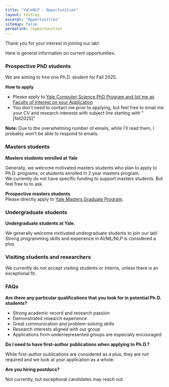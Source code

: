 ```yaml
---
title: "YaleNLP - Opportunities"
layout: textlay
excerpt: "Opportunities"
sitemap: false
permalink: /opportunities
---
```


Thank you for your interest in joining our lab!

Here is general information on current opportunities.

<h3> Prospective PhD students </h3>
We are aiming to hire one Ph.D. student for Fall 2025.

**How to apply**

- Please apply to <a href="http://yale.edu/graduateschool/admissions/" target="_blank">Yale Computer Science PhD Program and list me as Faculty of Interest on your Application</a>
- You don't need to contact me prior to applying, but feel free to email me your CV and research interests with subject line starting with "[fall2025]"

**Note:** Due to the overwhelming number of emails, while I'll read them, I probably won't be able to respond to emails.


<h3> Masters students </h3>

**Masters students enrolled at Yale**  

Generally, we welcome motivated masters students who plan to apply to Ph.D. programs, or students enrolled in 2 year masters program.  
We currently do not have specific funding to support masters students. But feel free to to ask.

**Prospective masters students**  
Please directly apply to  <a href="https://cpsc.yale.edu/academics/graduate-program/master-science" target="_blank"> Yale Masters Graduate Program</a>.


<h3> Undergraduate students </h3>

**Undergraduate students at Yale.**  

We generally welcome motivated undergraduate students to join our lab!  
Strong programming skills and experience in AI/ML/NLP is considered a plus.

<h3> Visiting students and researchers </h3>

We currently do not accept visiting students or interns, unless there is an exceptional fit. 


<h3> FAQs </h3>

**Are there any particular qualifications that you look for in potential Ph.D. students?**

- Strong academic record and research passion
- Demonstrated research experience
- Great communication and problem-solving skills
- Research interests aligned with our group
- Applications from underrepresented groups are especially encouraged

**Do I need to have first-author publications when applying to Ph.D.?** 

While first-author publications are considered as a plus, they are not required and we look at your application as a whole.  

**Are you hiring postdocs?**

Not currently, but exceptional candidates may reach out.
<figure>
<!-- <img src="{{ site.url }}{{ site.baseurl }}/images/picpic/Gallery/DSC_0696.jpg" width="95%"> -->
</figure>
